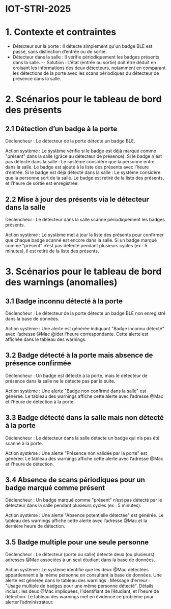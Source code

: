 # IOT-STRI-2025

# 1. Contexte et contraintes
- Détecteur sur la porte : Il détecte simplement qu'un badge BLE est passé, sans distinction d’entrée ou de sortie.
- Détecteur dans la salle : Il vérifie périodiquement les badges présents dans la salle.
-- Solution : L’état (entrée ou sortie) doit être déduit en croisant les informations des deux détecteurs, notamment en comparant les détections de la porte avec les scans périodiques du détecteur de présence dans la salle.

# 2. Scénarios pour le tableau de bord des présents

## 2.1 Détection d’un badge à la porte

Déclencheur :
Le détecteur de la porte détecte un badge BLE.

Action système :
Le système vérifie si le badge est déjà marqué comme "présent" dans la salle (grâce au détecteur de présence).
Si le badge n'est pas détecté dans la salle :
Le système considère que la personne entre dans la salle.
Le badge est ajouté à la liste des présents avec l’heure d’entrée.
Si le badge est déjà détecté dans la salle :
Le système considère que la personne sort de la salle.
Le badge est retiré de la liste des présents, et l’heure de sortie est enregistrée.

## 2.2 Mise à jour des présents via le détecteur dans la salle

Déclencheur :
Le détecteur dans la salle scanne périodiquement les badges présents.

Action système :
Le système met à jour la liste des présents pour confirmer que chaque badge scanné est encore dans la salle.
Si un badge marqué comme "présent" n’est pas détecté pendant plusieurs cycles (ex : 5 minutes), il est retiré de la liste des présents.

# 3. Scénarios pour le tableau de bord des warnings (anomalies)

## 3.1 Badge inconnu détecté à la porte

Déclencheur :
Le détecteur de la porte détecte un badge BLE non enregistré dans la base de données.

Action système :
Une alerte est générée indiquant "Badge inconnu détecté" avec l’adresse @Mac @idet l’heure correspondante.
Cette alerte est affichée dans le tableau des warnings.

## 3.2 Badge détecté à la porte mais absence de présence confirmée

Déclencheur :
Un badge est détecté à la porte, mais le détecteur de présence dans la salle ne le détecte pas par la suite.

Action système :
Une alerte "Badge non confirmé dans la salle" est générée.
Le tableau des warnings affiche cette alerte avec l’adresse @Mac et l’heure de détection à la porte.

## 3.3 Badge détecté dans la salle mais non détecté à la porte

Déclencheur :
Le détecteur dans la salle détecte un badge qui n’a pas été scanné à la porte.

Action système :
Une alerte "Présence non validée par la porte" est générée.
Le tableau des warnings affiche cette alerte avec l’adresse @Mac et l’heure de détection.

## 3.4 Absence de scans périodiques pour un badge marqué comme présent

Déclencheur :
Un badge marqué comme "présent" n’est pas détecté par le détecteur dans la salle pendant plusieurs cycles (ex : 5 minutes).

Action système :
Une alerte "Absence potentielle détectée" est générée.
Le tableau des warnings affiche cette alerte avec l’adresse @Mac et la dernière heure de détection.

## 3.5 Badge multiple pour une seule personne

Déclencheur :
Le détecteur (porte ou salle) détecte deux (ou plusieurs) adresses @Mac associées à un seul étudiant dans la base de données.

Action système :
Le système identifie que les deux @Mac détectées appartiennent à la même personne en consultant la base de données.
Une alerte est générée dans le tableau des warnings :
Message d'erreur : "Usage multiple de badges pour une même personne détecté".
Détails inclus : les deux @Mac impliquées, l’identifiant de l’étudiant, et l’heure de détection.
Le tableau des warnings met en évidence ce problème pour alerter l’administrateur.

